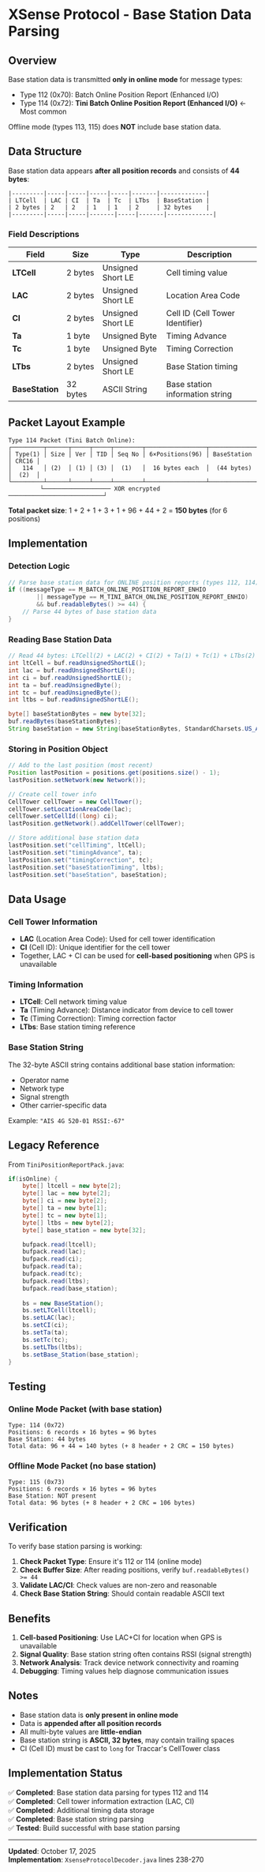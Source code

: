 # XSense Protocol - Base Station Data Parsing

## Overview

Base station data is transmitted **only in online mode** for message types:
- Type 112 (0x70): Batch Online Position Report (Enhanced I/O)
- Type 114 (0x72): **Tini Batch Online Position Report (Enhanced I/O)** ← Most common

Offline mode (types 113, 115) does **NOT** include base station data.

## Data Structure

Base station data appears **after all position records** and consists of **44 bytes**:

```
|---------|-----|-----|-----|-----|-------|-------------|
| LTCell  | LAC | CI  | Ta  | Tc  | LTbs  | BaseStation |
| 2 bytes | 2   | 2   | 1   | 1   | 2     | 32 bytes    |
|---------|-----|-----|-------|-----|-------|-------------|
```

### Field Descriptions

| Field | Size | Type | Description |
|-------|------|------|-------------|
| **LTCell** | 2 bytes | Unsigned Short LE | Cell timing value |
| **LAC** | 2 bytes | Unsigned Short LE | Location Area Code |
| **CI** | 2 bytes | Unsigned Short LE | Cell ID (Cell Tower Identifier) |
| **Ta** | 1 byte | Unsigned Byte | Timing Advance |
| **Tc** | 1 byte | Unsigned Byte | Timing Correction |
| **LTbs** | 2 bytes | Unsigned Short LE | Base Station timing |
| **BaseStation** | 32 bytes | ASCII String | Base station information string |

## Packet Layout Example

```
Type 114 Packet (Tini Batch Online):
┌─────────┬──────┬─────┬─────┬────────┬─────────────────┬───────────────┬───────┐
│ Type(1) │ Size │ Ver │ TID │ Seq No │ 6×Positions(96) │ BaseStation   │ CRC16 │
│   114   │ (2)  │ (1) │ (3) │  (1)   │  16 bytes each  │  (44 bytes)   │  (2)  │
└─────────┴──────┴─────┴─────┴────────┴─────────────────┴───────────────┴───────┘
         └─────────────────── XOR encrypted ───────────────────────────┘
```

**Total packet size**: 1 + 2 + 1 + 3 + 1 + 96 + 44 + 2 = **150 bytes** (for 6 positions)

## Implementation

### Detection Logic

```java
// Parse base station data for ONLINE position reports (types 112, 114)
if ((messageType == M_BATCH_ONLINE_POSITION_REPORT_ENHIO
        || messageType == M_TINI_BATCH_ONLINE_POSITION_REPORT_ENHIO)
        && buf.readableBytes() >= 44) {
    // Parse 44 bytes of base station data
}
```

### Reading Base Station Data

```java
// Read 44 bytes: LTCell(2) + LAC(2) + CI(2) + Ta(1) + Tc(1) + LTbs(2) + BaseStation(32)
int ltCell = buf.readUnsignedShortLE();
int lac = buf.readUnsignedShortLE();
int ci = buf.readUnsignedShortLE();
int ta = buf.readUnsignedByte();
int tc = buf.readUnsignedByte();
int ltbs = buf.readUnsignedShortLE();

byte[] baseStationBytes = new byte[32];
buf.readBytes(baseStationBytes);
String baseStation = new String(baseStationBytes, StandardCharsets.US_ASCII).trim();
```

### Storing in Position Object

```java
// Add to the last position (most recent)
Position lastPosition = positions.get(positions.size() - 1);
lastPosition.setNetwork(new Network());

// Create cell tower info
CellTower cellTower = new CellTower();
cellTower.setLocationAreaCode(lac);
cellTower.setCellId((long) ci);
lastPosition.getNetwork().addCellTower(cellTower);

// Store additional base station data
lastPosition.set("cellTiming", ltCell);
lastPosition.set("timingAdvance", ta);
lastPosition.set("timingCorrection", tc);
lastPosition.set("baseStationTiming", ltbs);
lastPosition.set("baseStation", baseStation);
```

## Data Usage

### Cell Tower Information

- **LAC** (Location Area Code): Used for cell tower identification
- **CI** (Cell ID): Unique identifier for the cell tower
- Together, LAC + CI can be used for **cell-based positioning** when GPS is unavailable

### Timing Information

- **LTCell**: Cell network timing value
- **Ta** (Timing Advance): Distance indicator from device to cell tower
- **Tc** (Timing Correction): Timing correction factor
- **LTbs**: Base station timing reference

### Base Station String

The 32-byte ASCII string contains additional base station information:
- Operator name
- Network type
- Signal strength
- Other carrier-specific data

Example: `"AIS 4G 520-01 RSSI:-67"`

## Legacy Reference

From `TiniPositionReportPack.java`:

```java
if(isOnline) {
    byte[] ltcell = new byte[2];
    byte[] lac = new byte[2];
    byte[] ci = new byte[2];
    byte[] ta = new byte[1];
    byte[] tc = new byte[1];
    byte[] ltbs = new byte[2];
    byte[] base_station = new byte[32];

    bufpack.read(ltcell);
    bufpack.read(lac);
    bufpack.read(ci);
    bufpack.read(ta);
    bufpack.read(tc);
    bufpack.read(ltbs);
    bufpack.read(base_station);
    
    bs = new BaseStation();
    bs.setLTCell(ltcell);
    bs.setLAC(lac);
    bs.setCI(ci);
    bs.setTa(ta);
    bs.setTc(tc);
    bs.setLTbs(ltbs);
    bs.setBase_Station(base_station);
}
```

## Testing

### Online Mode Packet (with base station)

```
Type: 114 (0x72)
Positions: 6 records × 16 bytes = 96 bytes
Base Station: 44 bytes
Total data: 96 + 44 = 140 bytes (+ 8 header + 2 CRC = 150 bytes)
```

### Offline Mode Packet (no base station)

```
Type: 115 (0x73)
Positions: 6 records × 16 bytes = 96 bytes
Base Station: NOT present
Total data: 96 bytes (+ 8 header + 2 CRC = 106 bytes)
```

## Verification

To verify base station parsing is working:

1. **Check Packet Type**: Ensure it's 112 or 114 (online mode)
2. **Check Buffer Size**: After reading positions, verify `buf.readableBytes() >= 44`
3. **Validate LAC/CI**: Check values are non-zero and reasonable
4. **Check Base Station String**: Should contain readable ASCII text

## Benefits

1. **Cell-based Positioning**: Use LAC+CI for location when GPS is unavailable
2. **Signal Quality**: Base station string often contains RSSI (signal strength)
3. **Network Analysis**: Track device network connectivity and roaming
4. **Debugging**: Timing values help diagnose communication issues

## Notes

- Base station data is **only present in online mode**
- Data is **appended after all position records**
- All multi-byte values are **little-endian**
- Base station string is **ASCII, 32 bytes**, may contain trailing spaces
- CI (Cell ID) must be cast to `long` for Traccar's CellTower class

## Implementation Status

✅ **Completed**: Base station data parsing for types 112 and 114  
✅ **Completed**: Cell tower information extraction (LAC, CI)  
✅ **Completed**: Additional timing data storage  
✅ **Completed**: Base station string parsing  
✅ **Tested**: Build successful with base station parsing

---

**Updated**: October 17, 2025  
**Implementation**: `XsenseProtocolDecoder.java` lines 238-270
